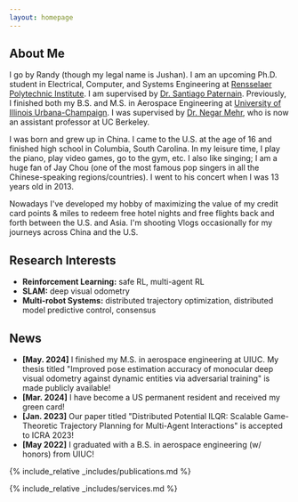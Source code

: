 ```yaml
---
layout: homepage
---
```


## About Me

I go by Randy (though my legal name is Jushan). I am an upcoming Ph.D. student in Electrical, Computer, and Systems Engineering at [Rensselaer Polytechnic Institute](https://ecse.rpi.edu/). I am supervised by [Dr. Santiago Paternain](https://sites.ecse.rpi.edu/~paters/). Previously, I finished both my B.S. and M.S. in Aerospace Engineering at [University of Illinois Urbana-Champaign](https://aerospace.illinois.edu/). I was supervised by [Dr. Negar Mehr](https://negarmehr.com/), who is now an assistant professor at UC Berkeley.

I was born and grew up in China. I came to the U.S. at the age of 16 and finished high school in Columbia, South Carolina. In my leisure time, I play the piano, play video games, go to the gym, etc. I also like singing; I am a huge fan of Jay Chou (one of the most famous pop singers in all the Chinese-speaking regions/countries). I went to his concert when I was 13 years old in 2013. 

Nowadays I've developed my hobby of maximizing the value of my credit card points & miles to redeem free hotel nights and free flights back and forth between the U.S. and Asia. I'm shooting Vlogs occasionally for my journeys across China and the U.S.

## Research Interests

- **Reinforcement Learning:** safe RL, multi-agent RL
- **SLAM:** deep visual odometry
- **Multi-robot Systems:** distributed trajectory optimization, distributed model predictive control, consensus 

## News

- **[May. 2024]** I finished my M.S. in aerospace engineering at UIUC. My thesis titled "Improved pose estimation accuracy of monocular deep visual odometry against dynamic entities via adversarial training" is made publicly available!
- **[Mar. 2024]** I have become a US permanent resident and received my green card!
- **[Jan. 2023]** Our paper titled "Distributed Potential ILQR: Scalable Game-Theoretic Trajectory Planning for
Multi-Agent Interactions" is accepted to ICRA 2023!
- **[May 2022]** I graduated with a B.S. in aerospace engineering (w/ honors) from UIUC!

{% include_relative _includes/publications.md %}

{% include_relative _includes/services.md %}
